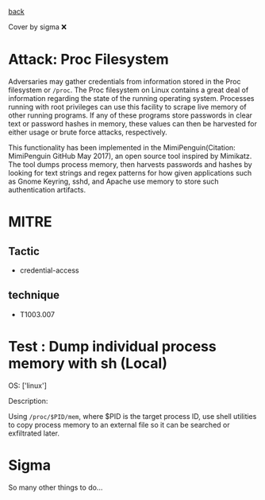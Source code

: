 [back](../index.md)

Cover by sigma :x: 

# Attack: Proc Filesystem

 Adversaries may gather credentials from information stored in the Proc filesystem or <code>/proc</code>. The Proc filesystem on Linux contains a great deal of information regarding the state of the running operating system. Processes running with root privileges can use this facility to scrape live memory of other running programs. If any of these programs store passwords in clear text or password hashes in memory, these values can then be harvested for either usage or brute force attacks, respectively.

This functionality has been implemented in the MimiPenguin(Citation: MimiPenguin GitHub May 2017), an open source tool inspired by Mimikatz. The tool dumps process memory, then harvests passwords and hashes by looking for text strings and regex patterns for how given applications such as Gnome Keyring, sshd, and Apache use memory to store such authentication artifacts.

# MITRE
## Tactic
  - credential-access

## technique
  - T1003.007

# Test : Dump individual process memory with sh (Local)

OS: ['linux']

Description:

 Using `/proc/$PID/mem`, where $PID is the target process ID, use shell utilities to
copy process memory to an external file so it can be searched or exfiltrated later.


# Sigma

 So many other things to do...